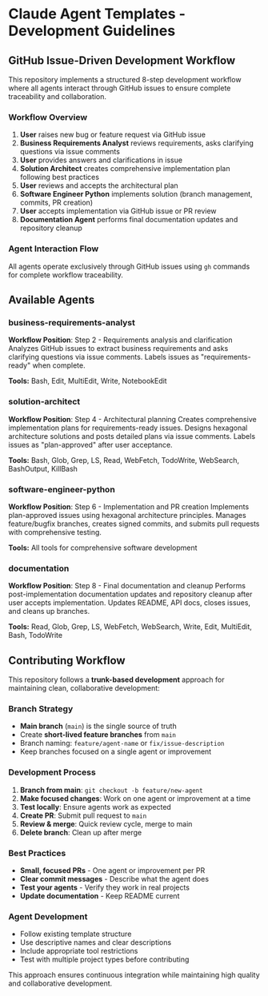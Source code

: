 # Claude Agent Templates - Development Guidelines

## GitHub Issue-Driven Development Workflow

This repository implements a structured 8-step development workflow where all agents interact through GitHub issues to ensure complete traceability and collaboration.

### Workflow Overview
1. **User** raises new bug or feature request via GitHub issue
2. **Business Requirements Analyst** reviews requirements, asks clarifying questions via issue comments
3. **User** provides answers and clarifications in issue
4. **Solution Architect** creates comprehensive implementation plan following best practices
5. **User** reviews and accepts the architectural plan
6. **Software Engineer Python** implements solution (branch management, commits, PR creation)
7. **User** accepts implementation via GitHub issue or PR review
8. **Documentation Agent** performs final documentation updates and repository cleanup

### Agent Interaction Flow
All agents operate exclusively through GitHub issues using `gh` commands for complete workflow traceability.

## Available Agents

### business-requirements-analyst
**Workflow Position**: Step 2 - Requirements analysis and clarification
Analyzes GitHub issues to extract business requirements and asks clarifying questions via issue comments. Labels issues as "requirements-ready" when complete.

**Tools:** Bash, Edit, MultiEdit, Write, NotebookEdit

### solution-architect  
**Workflow Position**: Step 4 - Architectural planning
Creates comprehensive implementation plans for requirements-ready issues. Designs hexagonal architecture solutions and posts detailed plans via issue comments. Labels issues as "plan-approved" after user acceptance.

**Tools:** Bash, Glob, Grep, LS, Read, WebFetch, TodoWrite, WebSearch, BashOutput, KillBash

### software-engineer-python
**Workflow Position**: Step 6 - Implementation and PR creation
Implements plan-approved issues using hexagonal architecture principles. Manages feature/bugfix branches, creates signed commits, and submits pull requests with comprehensive testing.

**Tools:** All tools for comprehensive software development

### documentation
**Workflow Position**: Step 8 - Final documentation and cleanup
Performs post-implementation documentation updates and repository cleanup after user accepts implementation. Updates README, API docs, closes issues, and cleans up branches.

**Tools:** Read, Glob, Grep, LS, WebFetch, WebSearch, Write, Edit, MultiEdit, Bash, TodoWrite

## Contributing Workflow

This repository follows a **trunk-based development** approach for maintaining clean, collaborative development:

### Branch Strategy
- **Main branch** (`main`) is the single source of truth
- Create **short-lived feature branches** from `main`
- Branch naming: `feature/agent-name` or `fix/issue-description`
- Keep branches focused on a single agent or improvement

### Development Process
1. **Branch from main**: `git checkout -b feature/new-agent`
2. **Make focused changes**: Work on one agent or improvement at a time
3. **Test locally**: Ensure agents work as expected
4. **Create PR**: Submit pull request to `main`
5. **Review & merge**: Quick review cycle, merge to main
6. **Delete branch**: Clean up after merge

### Best Practices
- **Small, focused PRs** - One agent or improvement per PR
- **Clear commit messages** - Describe what the agent does
- **Test your agents** - Verify they work in real projects
- **Update documentation** - Keep README current

### Agent Development
- Follow existing template structure
- Use descriptive names and clear descriptions
- Include appropriate tool restrictions
- Test with multiple project types before contributing

This approach ensures continuous integration while maintaining high quality and collaborative development.
